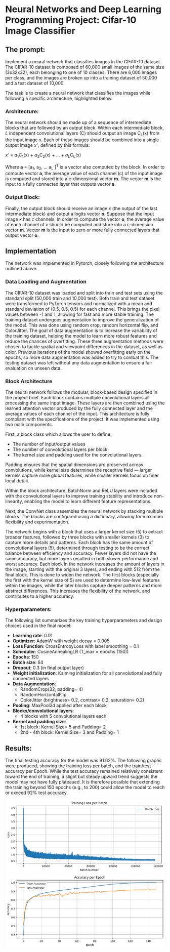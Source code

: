 # Neural Networks and Deep Learning Programming Project: Cifar-10 Image Classifier

## The prompt: 
Implement a neural network that classifies images in the CIFAR-10 dataset. The CIFAR-10 dataset is composed of 60,000 small images of the same size (3x32x32), each belonging to one of 10 classes. There are 6,000 images per class, and the images are broken up into a training dataset of 50,000 and a test dataset of 10,000.

The task is to create a neural network that classifies the images while following a specific architecture, highlighted below.

### Architecture:
The neural network should be made up of a sequence of intermediate blocks that are followed by an output block. Within each intermediate block, *L* independent convolutional layers (C) should output an image C<sub>L</sub>(x) from the input image x. Each of these images should be combined into a single output image *x'*, defined by this formula:

*x'* = *a*<sub>1</sub>C<sub>1</sub>(x) + *a*<sub>2</sub>C<sub>2</sub>(x) + ... + *a*<sub>L</sub>C<sub>L</sub>(x)

Where **a** = [a<sub>1</sub>, a<sub>2</sub>, ... a<sub>L</sub> ]<sup>T</sup> is a vector also computed by the block. In order to compute vector **a**, the average value of each channel (c) of the input image is computed and stored into a c-dimensional vector **m**. The vector **m** is the input to a fully connected layer that outputs vector **a**.

### Output Block:

Finally, the output block should receive an image *x* (the output of the last intermediate block) and output a logits vector **o**. Suppose that the input image *x* has *c* channels. In order to compute the vector **o**, the average value of each channel of *x* should be computed and store into a *c*-dimension vector **m**. Vector **m** is the input to zero or more fully connected layers that output vector **o**.

## Implementation

The network was implemented in Pytorch, closely following the architecture outlined above.

### Data Loading and Augmentation
The CIFAR-10 dataset was loaded and split into train and test sets using the standard split (50,000 train and 10,000 test). Both train and test dataset were transformed to PyTorch tensors and normalized with a mean and standard deviation of (0.5, 0.5, 0.5) for each channel. This brings the pixel values between -1 and 1, allowing for fast and more stable training. The training dataset undergoes augmentation to improve the generalization of the model. This was done
using random crop, random horizontal flip, and ColorJitter. The goal of data augmentation is to increase
the variability of the training dataset, helping the model to learn more robust features and reduce the
chances of overfitting. These three augmentation methods were chosen to tackle spatial and viewpoint
differences in the dataset, as well as color. Previous iterations of the model showed overfitting early on
the epochs, so more data augmentation was added to try to combat this.
The testing dataset was left without any data augmentation to ensure a fair evaluation on unseen data. 

### Block Architecture
The neural network follows the modular, block-based design specified in the project brief. Each block
contains multiple convolutional layers all processing the same input image. These layers are then
combined using the learned attention vector produced by the fully connected layer and the average values
of each channel of the input. This architecture is fully compliant with the specifications of the project. It
was implemented using two main components.


First, a block class which allows the user to define:
- The number of input/output values
- The number of convolutional layers per block
- The kernel size and padding used for the convolutional layers.

Padding ensures that the spatial dimensions are preserved across convolutions, while kernel size
determines the receptive field — larger kernels capture more global features, while smaller kernels focus
on finer local detail.

Within the block architecture, BatchNorm and ReLU layers were included with the convolutional layers
to improve training stability and introduce non-linearity, enabling the model to learn different feature
representations.

Next, the ConvNet class assembles the neural network by stacking multiple blocks. The blocks are
configured using a dictionary, allowing for maximum flexibility and experimentation.

The network begins with a block that uses a larger kernel size (5) to extract broader features, followed by
three blocks with smaller kernels (3) to capture more details and patterns. Each block has the same
amount of convolutional layers (5), determined through testing to be the correct balance between
efficiency and accuracy. Fewer layers did not have the same accuracy, but more layers resulted in both
slower performance and worst accuracy. Each block in the network increases the amount of layers in the
image, starting with the original 3 layers, and ending with 512 from the final block. This is done to widen
the network. The first blocks (especially the first with the kernel size of 5) are used to determine low-level
features within the images, while the later blocks capture deeper patterns and more abstract differences.
This increases the flexibility of the network, and contributes to a higher accuracy.

### Hyperparameters:
The following list summarizes the key training hyperparameters and design choices used in the final
model:
- **Learning rate**: 0.01
- **Optimizer**: AdamW with weight decay = 0.005
- **Loss Function**: CrossEntropyLoss with label smoothing = 0.1
- **Scheduler**: CosineAnnealingLR (T_max = epochs (150))
- **Epochs**: 150
- **Batch size**: 64
- **Dropout**: 0.3 (in final output layer)
- **Weight initialization**: Kaiming initialization for all convolutional and fully connected layers
- **Data Augmentation**:
  - RandomCrop(32, padding= 4)
  - RandomHorizontalFlip
  - ColorJitter (brightness= 0.2, contrast= 0.2, saturation= 0.2)
- **Pooling**: MaxPool2d applied after each block
- **Blocks/convolutional layers**:
  - 4 blocks with 5 convolutional layers each
- **Kernel and padding size**:
  - 1st block: Kernel Size= 5 and Padding= 2
  - 2nd - 4th block: Kernel Size= 3 and Padding= 1

## Results:
The final testing accuracy for the model was 91.62%. The following graphs were produced, showing the
training loss per batch, and the train/test accuracy per Epoch. While the test accuracy remained relatively
consistent toward the end of training, a slight but steady upward trend suggests the model may not have
fully plateaued. It is therefore possible that extending the training beyond 150 epochs (e.g., to 200) could
allow the model to reach or exceed 92% test accuracy.

![training_loss.png](training_loss.png)
![accuracy.png](accuracy.png)